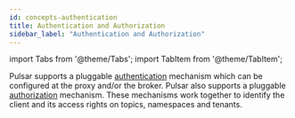 ```yaml
---
id: concepts-authentication
title: Authentication and Authorization
sidebar_label: "Authentication and Authorization"
---
```


import Tabs from '@theme/Tabs';
import TabItem from '@theme/TabItem';


Pulsar supports a pluggable [authentication](security-overview.md) mechanism which can be configured at the proxy and/or the broker. Pulsar also supports a pluggable [authorization](security-authorization) mechanism. These mechanisms work together to identify the client and its access rights on topics, namespaces and tenants.


